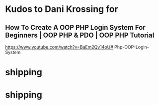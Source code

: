 # Kudos to Dani Krossing for
## How To Create A OOP PHP Login System For Beginners | OOP PHP & PDO | OOP PHP Tutorial
https://www.youtube.com/watch?v=BaEm2Qv14oU# Php-OOP-Login-System
# shipping
# shipping
